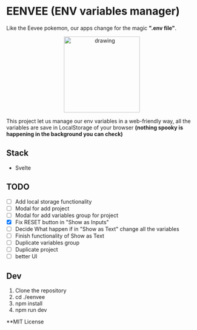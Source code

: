 # EENVEE (ENV variables manager)
Like the Eevee pokemon, our apps change for the magic __".env file"__.  
<p align="center">
    <img src="https://static.wikia.nocookie.net/espokemon/images/f/f2/Eevee.png/revision/latest?cb=20150621181400" alt="drawing" width="200"/>    
</p>
  
This project let us manage our env variables in a web-friendly way, all the variables are save in LocalStorage of your browser __(nothing spooky is happening in the background you can check)__

## Stack
* Svelte

## TODO
* [ ] Add local storage functionality
* [ ] Modal for add project
* [ ] Modal for add variables group for project
* [X] Fix RESET button in "Show as Inputs"
* [ ] Decide What happen if in "Show as Text" change all the variables
* [ ] Finish functionality of Show as Text
* [ ] Duplicate variables group
* [ ] Duplicate project
* [ ] better UI

## Dev
1. Clone the repository
1. cd ./eenvee
1. npm install
1. npm run dev


**MIT License